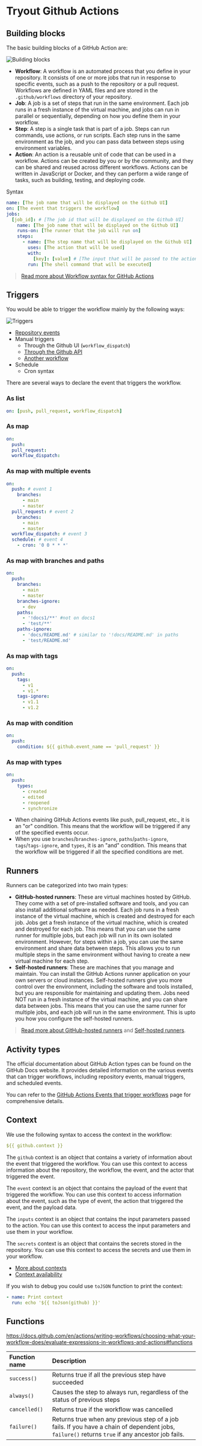 # Tryout Github Actions

## Building blocks

The basic building blocks of a GitHub Action are:

![Building blocks](docs/img/building_blocks.png)

- **Workflow**: A workflow is an automated process that you define in your repository. It consists of one or more jobs that run in response to specific events, such as a push to the repository or a pull request. Workflows are defined in YAML files and are stored in the `.github/workflows` directory of your repository.
- **Job**: A job is a set of steps that run in the same environment. Each job runs in a fresh instance of the virtual machine, and jobs can run in parallel or sequentially, depending on how you define them in your workflow.
- **Step**: A step is a single task that is part of a job. Steps can run commands, use actions, or run scripts. Each step runs in the same environment as the job, and you can pass data between steps using environment variables.
- **Action**: An action is a reusable unit of code that can be used in a workflow. Actions can be created by you or by the community, and they can be shared and reused across different workflows. Actions can be written in JavaScript or Docker, and they can perform a wide range of tasks, such as building, testing, and deploying code.

Syntax

```yaml
name: [The job name that will be displayed on the Github UI]
on: [The event that triggers the workflow]
jobs:
  [job_id]: # [The job id that will be displayed on the Github UI]  
    name: [The job name that will be displayed on the Github UI]
    runs-on: [The runner that the job will run on]
    steps:
      - name: [The step name that will be displayed on the Github UI]
        uses: [The action that will be used]
        with:
          [key]: [value] # [The input that will be passed to the action]
        run: [The shell command that will be executed]
```

> [Read more about Workflow syntax for GitHub Actions](https://docs.github.com/en/actions/writing-workflows/workflow-syntax-for-github-actions)


## Triggers

You would be able to trigger the workflow mainly by the following ways:

![Triggers](docs/img/triggers.png)

- [Repository events](https://docs.github.com/en/actions/writing-workflows/choosing-when-your-workflow-runs/events-that-trigger-workflows)
- Manual triggers 
  - Through the Github UI (`workflow_dispatch`)
  - [Through the Github API](https://docs.github.com/en/rest/actions/workflows)
  - [Another workflow](https://docs.github.com/en/actions/writing-workflows/choosing-when-your-workflow-runs/triggering-a-workflow#triggering-a-workflow-from-a-workflow)
- Schedule
  - Cron syntax

There are several ways to declare the event that triggers the workflow.

### As list
```yaml
on: [push, pull_request, workflow_dispatch]
```

### As map
```yaml
on:
  push:
  pull_request:
  workflow_dispatch:
```

### As map with multiple events
```yaml
on:
  push: # event 1
    branches:
      - main
      - master
  pull_request: # event 2
    branches:
      - main
      - master
  workflow_dispatch: # event 3
  schedule: # event 4
    - cron: '0 0 * * *'
```

### As map with branches and paths
```yaml
on:
  push:
    branches:
      - main
      - master
    branches-ignore:
      - dev
    paths:
      - '!docs1/**' #not on docs1
      - 'test/**'
    paths-ignore:
      - 'docs/README.md' # similar to '!docs/README.md' in paths
      - 'test/README.md'
```

### As map with tags
```yaml
on:
  push:
    tags:
      - v1
      - v1.*
    tags-ignore:
      - v1.1
      - v1.2
```

### As map with condition
```yaml
on:
  push:
    condition: ${{ github.event_name == 'pull_request' }}
```


### As map with types
```yaml
on:
  push:
    types:
      - created
      - edited
      - reopened
      - synchronize
```

- When chaining GitHub Actions events like push, pull_request, etc., it is an "or" condition. This means that the workflow will be triggered if any of the specified events occur.
- When you use `branches`/`branches-ignore`, `paths`/`paths-ignore`, `tags`/`tags-ignore`, and `types`, it is an "and" condition. This means that the workflow will be triggered if all the specified conditions are met.

## Runners

Runners can be categorized into two main types:
- **GitHub-hosted runners**: These are virtual machines hosted by GitHub. They come with a set of pre-installed software and tools, and you can also install additional software as needed. Each job runs in a fresh instance of the virtual machine, which is created and destroyed for each job. Jobs get a fresh instance of the virtual machine, which is created and destroyed for each job. This means that you can use the same runner for multiple jobs, but each job will run in its own isolated environment. However, for steps within a job, you can use the same environment and share data between steps. This allows you to run multiple steps in the same environment without having to create a new virtual machine for each step.
- **Self-hosted runners**: These are machines that you manage and maintain. You can install the GitHub Actions runner application on your own servers or cloud instances. Self-hosted runners give you more control over the environment, including the software and tools installed, but you are responsible for maintaining and updating them. Jobs need NOT run in a fresh instance of the virtual machine, and you can share data between jobs. This means that you can use the same runner for multiple jobs, and each job will run in the same environment. This is upto you how you configure the self-hosted runners.

> [Read more about GitHub-hosted runners](https://docs.github.com/en/actions/using-github-hosted-runners/using-github-hosted-runners) and [Self-hosted runners](https://docs.github.com/en/actions/hosting-your-own-runners).

## Activity types

The official documentation about GitHub Action types can be found on the GitHub Docs website. It provides detailed information on the various events that can trigger workflows, including repository events, manual triggers, and scheduled events.

You can refer to the [GitHub Actions Events that trigger workflows](https://docs.github.com/en/actions/using-workflows/events-that-trigger-workflows) page for comprehensive details.

## Context

We use the following syntax to access the context in the workflow:

```yaml
${{ github.context }}
```

The `github` context is an object that contains a variety of information about the event that triggered the workflow. You can use this context to access information about the repository, the workflow, the event, and the actor that triggered the event.

The `event` context is an object that contains the payload of the event that triggered the workflow. You can use this context to access information about the event, such as the type of event, the action that triggered the event, and the payload data.

The `inputs` context is an object that contains the input parameters passed to the action. You can use this context to access the input parameters and use them in your workflow.

The `secrets` context is an object that contains the secrets stored in the repository. You can use this context to access the secrets and use them in your workflow.

- [More about contexts](https://docs.github.com/en/enterprise-cloud@latest/actions/writing-workflows/choosing-what-your-workflow-does/accessing-contextual-information-about-workflow-runs)
- [Context availability](https://docs.github.com/en/enterprise-cloud@latest/actions/writing-workflows/choosing-what-your-workflow-does/accessing-contextual-information-about-workflow-runs#context-availability)

If you wish to debug you could use `toJSON` function to print the context:

```yaml
- name: Print context
  run: echo '${{ toJson(github) }}'
```

## Functions

https://docs.github.com/en/actions/writing-workflows/choosing-what-your-workflow-does/evaluate-expressions-in-workflows-and-actions#functions

| Function name | Description                                                                                                                                      |
|:--------------|:-------------------------------------------------------------------------------------------------------------------------------------------------|
| `success()`   | Returns true if all the previous step have succeeded                                                                                             |
| `always()`    | Causes the step to always run, regardless of the status of previous steps                                                                        |
| `cancelled()` | Returns true if the workflow was cancelled                                                                                                       |
| `failure()`   | Returns true when any previous step of a job fails. If you have a chain of dependent jobs, `failure()` returns `true` if any ancestor job fails. |
